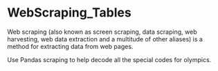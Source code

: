 # WebScraping_Tables

Web scraping (also known as screen scraping, data scraping, web harvesting, web data extraction and a multitude of other aliases) is a method for extracting data from web pages.

Use Pandas scraping to help decode all the special codes for olympics.
